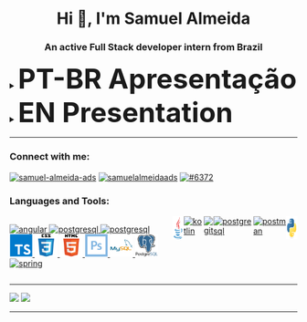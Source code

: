 <h1 align="center">Hi 👋, I'm Samuel Almeida</h1>  
<h3 align="center">An active Full Stack developer intern from Brazil</h3>  
<details>
    <summary><Font Size = "10"><strong>PT-BR Apresentação</strong></Font></summary>
  <ul>
  
- 🌱 Estou aprendendo mais sobre **Mockito, Junit, Docker e obtendo novas habilidades** na **Universidade Paulista**  
  
- 👨‍💻 Todos os meus projetos estao disponiveis aqui -> [https://github.com/samucatezu?tab=repositories](https://github.com/samucatezu?tab=repositories)  
  
- 💬 Pergunte-me sobre **Livros, Spring boot e RestAPIs**  
  
- 📫 Entre em contato -> **barbosasamuel24@gmail.com**  
    
    <details>
      <summary><Font Size = "10"><strong>Evolução</strong></Font></summary>
         <ul>
          <a href="https://profile.codersrank.io/user/samucatezu/">
            <img
              src="https://cr-skills-chart-widget.azurewebsites.net/api/api?username=samucatezu&width=820&show-other-skills=true"
            />
          </a>
        </ul>
    </details>
    
    </details>

<details>
    <summary><Font Size = "10"><strong>EN Presentation</strong></Font></summary>
  <ul>
  
- 🌱 I’m currently learning more about **Mockito, Junit, Docker and new skills** at **Universidade Paulista**  
  
- 👨‍💻 All of my projects are available at [https://github.com/samucatezu?tab=repositories](https://github.com/samucatezu?tab=repositories)  
  
- 💬 Ask me about **Books, Spring boot and RestAPIs**  
  
- 📫  Reach me **barbosasamuel24@gmail.com**  
  
  <details>
      <summary><Font Size = "10"><strong>Evolution</strong></Font></summary>
         <ul>
          <a href="https://profile.codersrank.io/user/samucatezu/">
            <img
              src="https://cr-skills-chart-widget.azurewebsites.net/api/api?username=samucatezu&width=820&show-other-skills=true"
            />
          </a>
        </ul>
    </details>
  </details>
    

  
 - - -
<h3 align="left">Connect with me:</h3>  
<p align="left">  
<a href="https://linkedin.com/in/samuel-almeida-ads" target="blank"><img align="center" src="https://raw.githubusercontent.com/rahuldkjain/github-profile-readme-generator/master/src/images/icons/Social/linked-in-alt.svg" alt="samuel-almeida-ads" height="30" width="40" /></a>  
<a href="https://instagram.com/samuelalmeidaads" target="blank"><img align="center" src="https://raw.githubusercontent.com/rahuldkjain/github-profile-readme-generator/master/src/images/icons/Social/instagram.svg" alt="samuelalmeidaads" height="30" width="40" /></a>  
<a href="https://discord.gg/#6372" target="blank"><img align="center" src="https://raw.githubusercontent.com/rahuldkjain/github-profile-readme-generator/master/src/images/icons/Social/discord.svg" alt="#6372" height="30" width="40" /></a>  
</p>  
  
<h3 align="left">Languages and Tools:</h3>  

<div style="display: flex;">
<p align="left"> <a href="https://angular.io" target="_blank"> <img src="https://angular.io/assets/images/logos/angular/angular.svg" alt="angular" width="40" height="40"/> </a>
<a href="https://www.nodejs.com" target="_blank"> <img src="https://cdn.jsdelivr.net/gh/devicons/devicon/icons/nodejs/nodejs-original.svg" alt="postgresql" width="40" height="40"/> </a> <a href="https://nestjs.com/" target="_blank"> <img src="https://cdn.jsdelivr.net/gh/devicons/devicon/icons/nestjs/nestjs-plain.svg" alt="postgresql" width="40" height="40"/> </a> <a href="https://www.typescriptlang.org/" target="_blank"> <img src="https://raw.githubusercontent.com/devicons/devicon/master/icons/typescript/typescript-plain.svg" alt="aws" width="40" height="40"/> </a> <a href="https://www.w3schools.com/css/" target="_blank"> <img src="https://raw.githubusercontent.com/devicons/devicon/master/icons/css3/css3-original-wordmark.svg" alt="css3" width="40" height="40"/> </a>  <a href="https://www.w3.org/html/" target="_blank"> <img src="https://raw.githubusercontent.com/devicons/devicon/master/icons/html5/html5-original-wordmark.svg" alt="html5" width="40" height="40"/> </a> <a href="https://www.photoshop.com/en" target="_blank"> <img src="https://raw.githubusercontent.com/devicons/devicon/master/icons/photoshop/photoshop-line.svg" alt="photoshop" width="40" height="40"/> </a> <a href="https://www.mysql.com/" target="_blank"> <img src="https://raw.githubusercontent.com/devicons/devicon/master/icons/mysql/mysql-original-wordmark.svg" alt="mysql" width="40" height="40"/> </a> <a href="https://www.postgresql.org" target="_blank"> <img src="https://raw.githubusercontent.com/devicons/devicon/master/icons/postgresql/postgresql-original-wordmark.svg" alt="postgresql" width="40" height="40"/> </a> <a href="https://spring.io/" target="_blank"> <img src="https://www.vectorlogo.zone/logos/springio/springio-icon.svg" alt="spring" width="40" height="40"/> </a> </p> <a href="https://www.java.com" target="_blank"> <img src="https://raw.githubusercontent.com/devicons/devicon/master/icons/java/java-original.svg" alt="java" width="40" height="40"/> </a> <a href="https://bitbucket.org/" target="_blank"> <img src="https://cdn.jsdelivr.net/gh/devicons/devicon/icons/bitbucket/bitbucket-original.svg" alt="kotlin" width="40" height="40"/> </a> <a href="https://git-scm.com/" target="_blank"> <img src="https://www.vectorlogo.zone/logos/git-scm/git-scm-icon.svg" alt="git" width="40" height="40"/> </a> 
<a href="https://www.github.com" target="_blank"> <img src="https://cdn.jsdelivr.net/gh/devicons/devicon/icons/github/github-original.svg" alt="postgresql" width="40" height="40"/> </a> <a href="https://postman.com" target="_blank"> <img src="https://www.vectorlogo.zone/logos/getpostman/getpostman-icon.svg" alt="postman" width="40" height="40"/> </a> <a href="https://www.python.org" target="_blank"> <img src="https://raw.githubusercontent.com/devicons/devicon/master/icons/python/python-original.svg" alt="python" width="40" height="40"/> </a> 
</div>

  
<div>
  
 - - -

<img height="180em" src="https://github-readme-stats.vercel.app/api?username=samucatezu&show_icons=true&theme=tokyonight&include_all_commits=true&count_private=true"> 

<img height="180em" src="https://github-readme-stats.vercel.app/api/top-langs/?username=samucatezu&layout=compact&langs_count=7&theme=tokyonight">
  
</div>
  
 - - -
  


